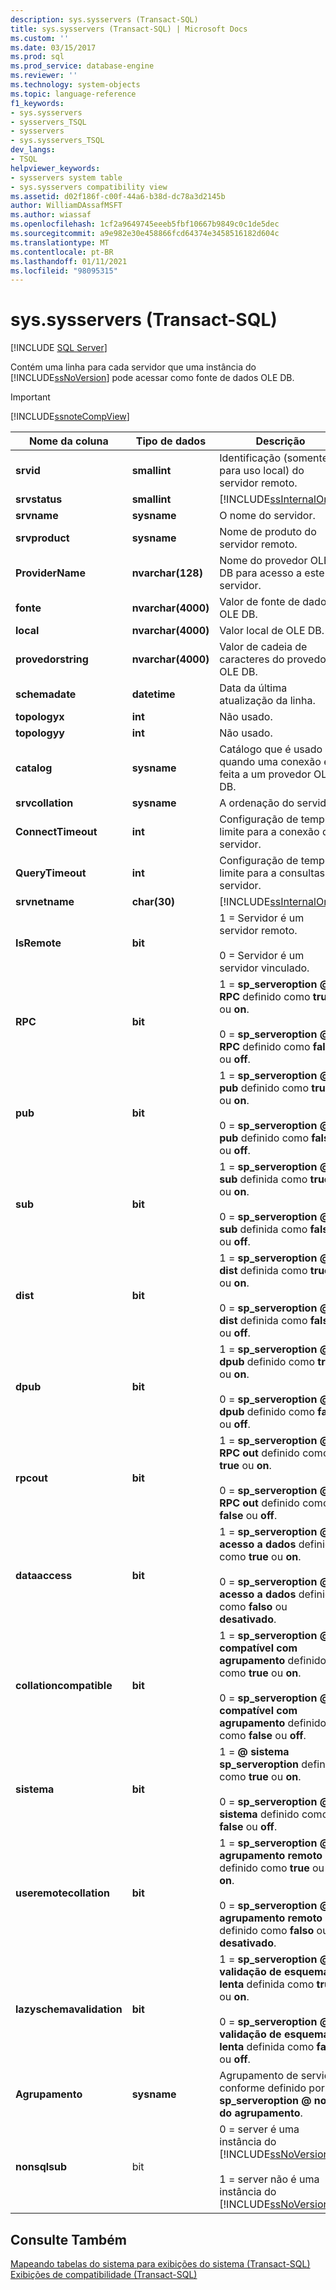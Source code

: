 ```yaml
---
description: sys.sysservers (Transact-SQL)
title: sys.sysservers (Transact-SQL) | Microsoft Docs
ms.custom: ''
ms.date: 03/15/2017
ms.prod: sql
ms.prod_service: database-engine
ms.reviewer: ''
ms.technology: system-objects
ms.topic: language-reference
f1_keywords:
- sys.sysservers
- sysservers_TSQL
- sysservers
- sys.sysservers_TSQL
dev_langs:
- TSQL
helpviewer_keywords:
- sysservers system table
- sys.sysservers compatibility view
ms.assetid: d02f186f-c00f-44a6-b38d-dc78a3d2145b
author: WilliamDAssafMSFT
ms.author: wiassaf
ms.openlocfilehash: 1cf2a9649745eeeb5fbf10667b9849c0c1de5dec
ms.sourcegitcommit: a9e982e30e458866fcd64374e3458516182d604c
ms.translationtype: MT
ms.contentlocale: pt-BR
ms.lasthandoff: 01/11/2021
ms.locfileid: "98095315"
---
```

# <a name="syssysservers-transact-sql"></a>sys.sysservers (Transact-SQL)
[!INCLUDE [SQL Server](../../includes/applies-to-version/sqlserver.md)]

  Contém uma linha para cada servidor que uma instância do [!INCLUDE[ssNoVersion](../../includes/ssnoversion-md.md)] pode acessar como fonte de dados OLE DB.  
  
> [!IMPORTANT]  
>  [!INCLUDE[ssnoteCompView](../../includes/ssnotecompview-md.md)]  
  
|Nome da coluna|Tipo de dados|Descrição|  
|-----------------|---------------|-----------------|  
|**srvid**|**smallint**|Identificação (somente para uso local) do servidor remoto.|  
|**srvstatus**|**smallint**|[!INCLUDE[ssInternalOnly](../../includes/ssinternalonly-md.md)]|  
|**srvname**|**sysname**|O nome do servidor.|  
|**srvproduct**|**sysname**|Nome de produto do servidor remoto.|  
|**ProviderName**|**nvarchar(128)**|Nome do provedor OLE DB para acesso a este servidor.|  
|**fonte**|**nvarchar(4000)**|Valor de fonte de dados OLE DB.|  
|**local**|**nvarchar(4000)**|Valor local de OLE DB.|  
|**provedorstring**|**nvarchar(4000)**|Valor de cadeia de caracteres do provedor OLE DB.|  
|**schemadate**|**datetime**|Data da última atualização da linha.|  
|**topologyx**|**int**|Não usado.|  
|**topologyy**|**int**|Não usado.|  
|**catalog**|**sysname**|Catálogo que é usado quando uma conexão é feita a um provedor OLE DB.|  
|**srvcollation**|**sysname**|A ordenação do servidor.|  
|**ConnectTimeout**|**int**|Configuração de tempo limite para a conexão de servidor.|  
|**QueryTimeout**|**int**|Configuração de tempo limite para a consultas no servidor.|  
|**srvnetname**|**char(30)**|[!INCLUDE[ssInternalOnly](../../includes/ssinternalonly-md.md)]|  
|**IsRemote**|**bit**|1 = Servidor é um servidor remoto.<br /><br /> 0 = Servidor é um servidor vinculado.|  
|**RPC**|**bit**|1 = **sp_serveroption \@ RPC** definido como **true** ou **on**.<br /><br /> 0 = **sp_serveroption \@ RPC** definido como **false** ou **off**.|  
|**pub**|**bit**|1 = **sp_serveroption \@ pub** definido como **true** ou **on**.<br /><br /> 0 = **sp_serveroption \@ pub** definido como **false** ou **off**.|  
|**sub**|**bit**|1 = **sp_serveroption \@ sub** definida como **true** ou **on**.<br /><br /> 0 = **sp_serveroption \@ sub** definida como **false** ou **off**.|  
|**dist**|**bit**|1 = **sp_serveroption \@ dist** definida como **true** ou **on**.<br /><br /> 0 = **sp_serveroption \@ dist** definida como **false** ou **off**.|  
|**dpub**|**bit**|1 = **sp_serveroption \@ dpub** definido como **true** ou **on**.<br /><br /> 0 = **sp_serveroption \@ dpub** definido como **false** ou **off**.|  
|**rpcout**|**bit**|1 = **sp_serveroption \@ RPC out** definido como **true** ou **on**.<br /><br /> 0 = **sp_serveroption \@ RPC out** definido como **false** ou **off**.|  
|**dataaccess**|**bit**|1 = **sp_serveroption \@ acesso a dados** definido como **true** ou **on**.<br /><br /> 0 = **sp_serveroption \@ acesso a dados** definido como **falso** ou **desativado**.|  
|**collationcompatible**|**bit**|1 = **sp_serveroption \@ compatível com agrupamento** definido como **true** ou **on**.<br /><br /> 0 = **sp_serveroption \@ compatível com agrupamento** definido como **false** ou **off**.|  
|**sistema**|**bit**|1 = **\@ sistema sp_serveroption** definido como **true** ou **on**.<br /><br /> 0 = **sp_serveroption \@ sistema** definido como **false** ou **off**.|  
|**useremotecollation**|**bit**|1 = **sp_serveroption \@ agrupamento remoto** definido como **true** ou **on**.<br /><br /> 0 = **sp_serveroption \@ agrupamento remoto** definido como **falso** ou **desativado**.|  
|**lazyschemavalidation**|**bit**|1 = **sp_serveroption \@ validação de esquema lenta** definida como **true** ou **on**.<br /><br /> 0 = **sp_serveroption \@ validação de esquema lenta** definida como **false** ou **off**.|  
|**Agrupamento**|**sysname**|Agrupamento de servidor conforme definido por **sp_serveroption \@ nome do agrupamento**.|  
|**nonsqlsub**|bit|0 = server é uma instância do [!INCLUDE[ssNoVersion](../../includes/ssnoversion-md.md)]<br /><br /> 1 = server não é uma instância do [!INCLUDE[ssNoVersion](../../includes/ssnoversion-md.md)]|  
  
## <a name="see-also"></a>Consulte Também  
 [Mapeando tabelas do sistema para exibições do sistema &#40;Transact-SQL&#41;](../../relational-databases/system-tables/mapping-system-tables-to-system-views-transact-sql.md)   
 [Exibições de compatibilidade &#40;Transact-SQL&#41;](~/relational-databases/system-compatibility-views/system-compatibility-views-transact-sql.md)  
  
  
